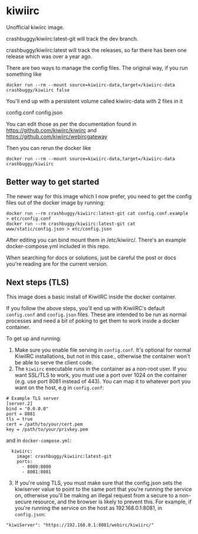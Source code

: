 # kiwiirc

Unofficial kiwiirc image.

crashbuggy/kiwiirc:latest-git will track the dev branch.

crashbuggy/kiwiirc:latest will track the releases, so far there has been one release which was over a year ago.


There are two ways to manage the config files. The original way, if you run something like

```
docker run --rm --mount source=kiwiirc-data,target=/kiwiirc-data crashbuggy/kiwiirc false
```
You'll end up with a persistent volume called kiwiirc-data with 2 files in it

config.conf
config.json

You can edit those as per the documentation found in https://github.com/kiwiirc/kiwiirc and
https://github.com/kiwiirc/webircgateway

Then you can rerun the docker like

```
docker run --rm --mount source=kiwiirc-data,target=/kiwiirc-data crashbuggy/kiwiirc
```
## Better way to get started ##
The newer way for this image which I now prefer, you need to get the config files out of the docker image by running:
```.env
docker run --rm crashbuggy/kiwiirc:latest-git cat config.conf.example > etc/config.conf
docker run --rm crashbuggy/kiwiirc:latest-git cat www/static/config.json > etc/config.json
```

After editing you can bind mount them in /etc/kiwiirc/. There's an example docker-compose.yml included in this repo. 

When searching for docs or solutions, just be careful the post or docs you're reading are for
the current version.

## Next steps (TLS) ##
This image does a basic install of KiwiIRC inside the docker container.

If you follow the above steps, you'll end up with KiwiIRC's default `config.conf` and `config.json` files. These are intended to be run as normal processes and need a bit of poking to get them to work inside a docker container. 

To get up and running:

1. Make sure you enable file serving in `config.conf`. It's optional for normal KiwiIRC installations, but not in this case., otherwise the container won't be able to serve the client code.
2. The `kiwiirc` executable runs in the container as a non-root user. If you want SSL/TLS to work, you must use a port over 1024 on the container (e.g. use port 8081 instead of 443). You can map it to whatever port you want on the host, e.g in `config.conf`:
```
# Example TLS server
[server.2]
bind = "0.0.0.0"
port = 8081
tls = true
cert = /path/to/your/cert.pem
key = /path/to/your/privkey.pem
```
and in `docker-compose.yml`:
```
  kiwiirc:
    image: crashbuggy/kiwiirc:latest-git
    ports:
      - 8080:8080
      - 8081:8081
```
3. If you're using TLS, you must make sure that the config.json sets the kiwiserver value to point to the same port that you're running the service on, otherwise you'll be making an illegal request from a secure to a non-secure resource, and the browser is likely to prevent this. For example, if you're running the service on the host as 192.168.0.1:8081, in `config.json`:
 ```
 "kiwiServer": "https://192.168.0.1:8081/webirc/kiwiirc/"
 ```
